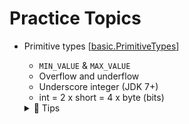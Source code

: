 # Practice Topics
- Primitive types 
[[basic.PrimitiveTypes](https://github.com/cpulover-practice/core-java/blob/master/src/PrimitiveTypes.java)]
  - ```MIN_VALUE``` & ```MAX_VALUE``` 
  - Overflow and underflow 
  - Underscore integer (JDK 7+) 
  - int = 2 x short = 4 x byte (bits)  
  
  <details><summary>📌 Tips</summary>
   <ul>
   <li>In precise calculation, use BigDecimal instead of floating point number (float, double)</li>
     <li>Use -L, -f, -d suffix for long, float, double</li>
      <li>Prefer double than float (faster, more precise)</li>
   </ul>
   </details>
   

